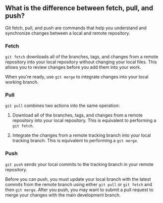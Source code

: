 ## What is the difference between fetch, pull, and push?
Git fetch, pull, and push are commands that help you understand and synchronize changes between a local and remote repository.

### Fetch

`git fetch` downloads all of the branches, tags, and changes from a remote repository into your local repository without changing your local files. This allows you to review changes before you add them into your work.

When you're ready, use `git merge` to integrate changes into your local working branch.

### Pull

`git pull` combines two actions into the same operation:
1. Download all of the branches, tags, and changes from a remote repository into your local repository. This is equivalent to performing a `git fetch`.

2. Integrate the changes from a remote tracking branch into your local tracking branch. This is equivalent to performing a `git merge`.


### Push
`git push` sends your local commits to the tracking branch in your remote repository.

Before you can push, you must update your local branch with the latest commits from the remote branch using either `git pull` or `git fetch` and then `git merge`. After you push, you may want to submit a pull request to merge your changes with the main development branch.
